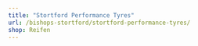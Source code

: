 ```yaml
---
title: "Stortford Performance Tyres"
url: /bishops-stortford/stortford-performance-tyres/
shop: Reifen
---
```

